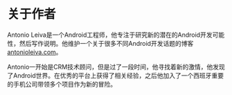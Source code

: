 # 关于作者

Antonio Leiva是一个Android工程师，他专注于研究新的潜在的Android开发可能性，然后写作说明。他维护一个关于很多不同Android开发话题的博客[antonioleiva.com]。

Antonio一开始是CRM技术顾问，但是过了一段时间，他寻找着新的激情，他发现了Android世界。在优秀的平台上获得了相关经验，之后他加入了一个西班牙重要的手机公司带领多个项目作为新的冒险。


[antonioleiva.com]: http://antonioleiva.com/